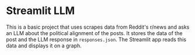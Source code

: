 # Streamlit LLM
This is a basic project that uses scrapes data from Reddit's r/news and asks an LLM about the political alignment of the posts. It stores the data of the post and the LLM response in `responses.json`. The Streamlit app reads this data and displays it on a graph.
